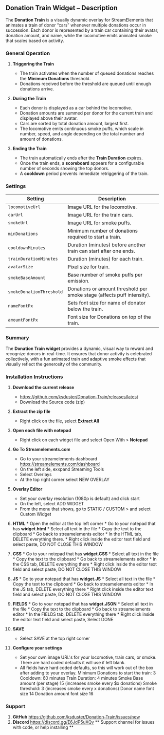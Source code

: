 ## Donation Train Widget – Description

The **Donation Train** is a visually dynamic overlay for StreamElements that animates a train of donor “cars” whenever multiple donations occur in succession. Each donor is represented by a train car containing their avatar, donation amount, and name, while the locomotive emits animated smoke that scales based on activity.

### General Operation

1. **Triggering the Train**

   * The train activates when the number of queued donations reaches the **Minimum Donations** threshold.
   * Donations received before the threshold are queued until enough donations arrive.

2. **During the Train**

   * Each donor is displayed as a car behind the locomotive.
   * Donation amounts are summed per donor for the current train and displayed above their avatar.
   * Cars are sorted by total donation amount, largest first.
   * The locomotive emits continuous smoke puffs, which scale in number, speed, and angle depending on the total number and amount of donations.

3. **Ending the Train**

   * The train automatically ends after the **Train Duration** expires.
   * Once the train ends, a **scoreboard** appears for a configurable number of seconds showing the top donors.
   * A **cooldown** period prevents immediate retriggering of the train.

### Settings

| Setting                  | Description                                                             |
| ------------------------ | ----------------------------------------------------------------------- |
| `locomotiveUrl`          | Image URL for the locomotive.                                           |
| `carUrl`                 | Image URL for the train cars.                                           |
| `smokeUrl`               | Image URL for smoke puffs.                                              |
| `minDonations`           | Minimum number of donations required to start a train.                  |
| `cooldownMinutes`        | Duration (minutes) before another train can start after one ends.       |
| `trainDurationMinutes`   | Duration (minutes) for each train.                                      |
| `avatarSize`             | Pixel size for train.                                                   |
| `smokeBaseAmount`        | Base number of smoke puffs per emission.                                |
| `smokeDonationThreshold` | Donations or amount threshold per smoke stage (affects puff intensity). |
| `nameFontPx`             | Sets font size for name of donator below the train.                     |
| `amountFontPx`           | Font size for Donations on top of the train.                            |

### Summary

The **Donation Train widget** provides a dynamic, visual way to reward and recognize donors in real-time. It ensures that donor activity is celebrated collectively, with a fun animated train and adaptive smoke effects that visually reflect the generosity of the community.


### Installation Instructions

1. **Download the current release**
    * https://github.com/ksduster/Donation-Train/releases/latest
    * Download the Source code (zip)
    
2. **Extract the zip file**
    * Right click on the file, select **Extract All**

3. **Open each file with notepad**
    * Right click on each widget file and select Open With > **Notepad**
    
4. **Go To Streamelements.com**
    * Go to your streamelements dashboard https://streamelements.com/dashboard
    * On the left side, exxpand Streaming Tools
    * Select Overlays
    * At the top right corner select NEW OVERLAY

5. **Overlay Editor**
    * Set your overlay resolution (1080p is default) and click start
    * On the left, select ADD WIDGET
    * From the menu that shows, go to STATIC / CUSTOM > and select Custom Widget

6. **HTML**
        * Open the editor at the top left corner
        * Go to your notepad that has **widget.html**
        * Select all text in the file
        * Copy the text to the clipboard
        * Go back to streamelements editor
        * In the HTML tab, DELETE everything there.
        * Right click inside the editor text field and select paste, DO NOT CLOSE THIS WINDOW
    
7.  **CSS**
        * Go to your notepad that has **widget.CSS**
        * Select all text in the file
        * Copy the text to the clipboard
        * Go back to streamelements editor
        * In the CSS tab, DELETE everything there
        * Right click inside the editor text field and select paste, DO NOT CLOSE THIS WINDOW
        
8.  **JS**
        * Go to your notepad that has **widget.JS**
        * Select all text in the file
        * Copy the text to the clipboard
        * Go back to streamelements editor
        * In the JS tab, DELETE everything there
        * Right click inside the editor text field and select paste, DO NOT CLOSE THIS WINDOW
    
9.  **FIELDS**
        * Go to your notepad that has **widget.JSON**
        * Select all text in the file
        * Copy the text to the clipboard
        * Go back to streamelements editor
        * In the FIELDS tab, DELETE everything there
        * Right click inside the editor text field and select paste, Select DONE
        
10.  **SAVE**
        * Select SAVE at the top right corner
        
11. **Configure your settings**
    * Set your own image URL's for your locomotive, train cars, or smoke. There are hard coded defaults it will use if left blank.
    * All fields have hard coded defaults, so this will work out of the box after adding to your overlay.
    Minimum Donations to start the train: 3
    Cooldown: 60 minutes
    Train Duration: 4 minutes
    Smoke Base amount (per stage) 15 (increases smoke every $x donations)
    Smoke threshold: 3 (increases smoke every x donations)
    Donor name font size 14
    Donation amount font size 16
    

### Support 

1. **GitHub** https://github.com/ksduster/Donation-Train/issues/new
2. **Discord** https://discord.gg/E6JdP5uXQv
            ** Support channel for issues with code, or help installing **